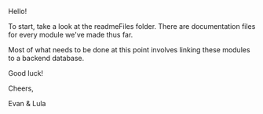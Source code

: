 Hello!

To start, take a look at the readmeFiles folder. There are documentation files for every module we've made thus far.

Most of what needs to be done at this point involves linking these modules to a backend database.

Good luck!

Cheers,

Evan & Lula
